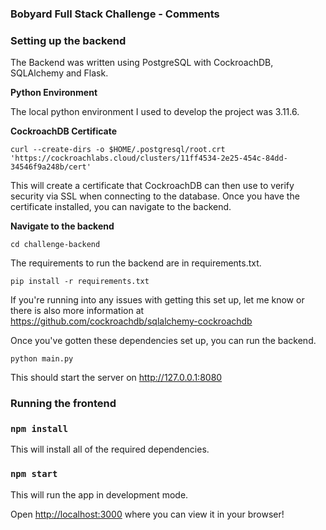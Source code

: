 ### Bobyard Full Stack Challenge - Comments 



### Setting up the backend 

The Backend was written using PostgreSQL with CockroachDB, SQLAlchemy and Flask.

**Python Environment**

The local python environment I used to develop the project was 3.11.6. 

**CockroachDB Certificate**

```
curl --create-dirs -o $HOME/.postgresql/root.crt 'https://cockroachlabs.cloud/clusters/11ff4534-2e25-454c-84dd-34546f9a248b/cert'
```

This will create a certificate that CockroachDB can then use to verify security via SSL when connecting to the database. 
Once you have the certificate installed, you can navigate to the backend. 



**Navigate to the backend**

```
cd challenge-backend
```

The requirements to run the backend are in requirements.txt.

```
pip install -r requirements.txt
```

If you're running into any issues with getting this set up, let me know or there is also more information at https://github.com/cockroachdb/sqlalchemy-cockroachdb

Once you've gotten these dependencies set up, you can run the backend. 



```
python main.py 
```

This should start the server on http://127.0.0.1:8080

### Running the frontend 

### `npm install`

This will install all of the required dependencies. 
### `npm start`

This will run the app in development mode. 

Open [http://localhost:3000](http://localhost:3000/) where you can view it in your browser! 

